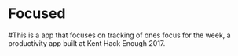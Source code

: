 # Focused

#This is a app that focuses on tracking of ones focus for the week, a productivity app built at Kent Hack Enough 2017. 
